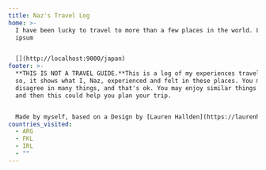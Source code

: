 ```yaml
---
title: Naz's Travel Log
home: >-
  I have been lucky to travel to more than a few places in the world. Lorem
  ipsum


  [](http://localhost:9000/japan)
footer: >-
  **THIS IS NOT A TRAVEL GUIDE.**This is a log of my experiences traveling, and
  so, it shows what I, Naz, experienced and felt in these places. You may
  disagree in many things, and that's ok. You may enjoy similar things as me,
  and then this could help you plan your trip.


  Made by myself, based on a Design by [Lauren Hallden](https://laurenhallden.com/ "Lauren Hallden, Designer").
countries_visited:
  - ARG
  - FKL
  - IRL
  - ""
---
```

